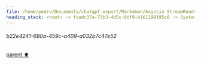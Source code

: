 ```yaml
---
file: /home/pedro/Documents/chatgpt_export/Markdown/Asyncio StreamReader_Writer_ Deep Dive.md
heading_stack: <root> -> fcadc37a-73b3-4d5c-8df9-b161199195c8 -> System -> b74b0f9d-258d-4711-a53e-a6ef4f3e749e -> System -> aaa2d34c-19b8-4a73-87e5-e89cc52880f1 -> User -> e699cc32-2076-4b5d-98e8-d8c8d270498e -> Assistant -> asyncio StreamReader and StreamWriter: A Deep Dive -> StreamReader -> Basics -> Core Methods -> Use Case -> StreamWriter -> Basics -> Core Methods -> Use Case -> Combining StreamReader and StreamWriter -> Buffering and Flow Control -> Exception Handling -> Backpressure Handling -> Stream Adapters -> Conclusion -> aaa2cf71-b96b-4015-b8df-dadb1288a43a -> User -> 7f748aa6-27c6-4794-ad0d-049b6f2f97d5 -> Assistant -> Factors Affecting Overhead -> Quantitative Measures -> aaa28268-171d-4aa2-a801-59980b4a1c72 -> User -> f0baf8c5-cfdc-42e3-a943-3a86a0a6b515 -> Assistant -> 106fe138-27c6-4725-a628-17dd817481b0 -> Tool -> a2bb3d7f-bfdb-4ba5-aad8-e214580c0735 -> Assistant -> aaa27b35-554d-4d3a-b0b1-05e9b47e8bce -> User -> c27c1f1f-8661-42c3-9fc1-9fec3e63778a -> Assistant -> 942df40d-f0d2-4734-a40b-e2fe941ca83d -> Tool -> 7582187a-cfe1-4b09-9cad-c3eea53147fa -> Assistant -> aaa2dfaa-f25d-4390-bd5c-88400d309de0 -> User -> da348eb2-81de-4e5a-b41b-f9952559bf4a -> Assistant -> 275208a9-a3c4-4d6a-b8cd-db028d437455 -> Tool -> 0eb5d6f9-aad2-4cd1-b84f-12935b9eb055 -> Assistant -> aaa2cf19-8bcb-4615-9854-e7d1dec71204 -> User -> 30d0eb11-0fa3-43f2-af38-23473e7fb317 -> Assistant -> Context Management -> Streaming Output -> Command Queueing -> Timed Execution -> Error Handling -> Signal Handling -> Process Metadata -> Default Readers and Writers -> Data Format -> aaa26c5d-1140-4596-93aa-b2c6290ecbcb -> User -> ff45d771-ca0b-4405-8581-40e25368c0d3 -> Assistant -> 4c22c849-77fe-4278-98f0-794c92eddbae -> Tool -> 075f585c-c0cb-4f56-a9b5-aab1418cd543 -> Assistant -> 07e2b6be-6eb7-4751-94ee-ece07305f060 -> Assistant -> e92cf7ce-86d5-46a1-bbdd-8bbda24d42cd -> Tool -> 4c8d47f9-2cd4-4545-a71b-e783c102495c -> Assistant -> c8a3cb0e-363f-41db-8cd1-e44f8fffcde7 -> Assistant -> 0dc7372c-1bc8-4708-8f0f-62c95f22ae1a -> Tool -> b22e4241-680a-459c-a409-a032b7c47e52
---
```

###### b22e4241-680a-459c-a409-a032b7c47e52
[parent ⬆️](#0dc7372c-1bc8-4708-8f0f-62c95f22ae1a)
